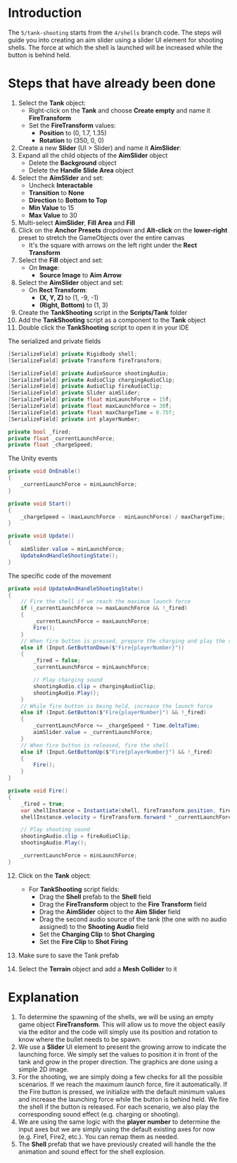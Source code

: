 # Introduction

The `5/tank-shooting` starts from the `4/shells` branch code. The steps will guide you into creating an aim slider using a slider UI element for shooting shells. The force at which the shell is launched will be increased while the button is behind held.
# Steps that have already been done

1. Select the **Tank** object:
    * Right-click on the **Tank** and choose **Create empty** and name it **FireTransform**
    * Set the **FireTransform** values:
        * **Position** to (0, 1.7, 1.35)
        * **Rotation** to (350, 0, 0)
2. Create a new **Slider** (UI > Slider) and name it **AimSlider**:
3. Expand all the child objects of the **AimSlider** object
    * Delete the **Background** object
    * Delete the **Handle Slide Area** object
4. Select the **AimSlider** and set:
    * Uncheck **Interactable**
    * **Transition** to **None**
    * **Direction** to **Bottom to Top**
    * **Min Value** to 15
    * **Max Value** to 30
5. Multi-select **AimSlider**, **Fill Area** and **Fill**
6. Click on the **Anchor Presets** dropdown and **Alt-click** on the **lower-right** preset to stretch the GameObjects over the entire canvas
    * It's the square with arrows on the left right under the **Rect Transform**
7. Select the **Fill** object and set:
    * On **Image**:
        * **Source Image** to **Aim Arrow**
8. Select the **AimSlider** object and set:
    * On **Rect Transform**:
        * **(X, Y, Z)** to (1, -9, -1)
        * **(Right, Bottom)** to (1, 3)
9. Create the **TankShooting** script in the **Scripts/Tank** folder
10. Add the **TankShooting** script as a component to the **Tank** object
11. Double click the **TankShooting** script to open it in your IDE

The serialized and private fields
```csharp
[SerializeField] private Rigidbody shell;
[SerializeField] private Transform fireTransform;

[SerializeField] private AudioSource shootingAudio;
[SerializeField] private AudioClip chargingAudioClip;
[SerializeField] private AudioClip fireAudioClip;
[SerializeField] private Slider aimSlider;
[SerializeField] private float minLaunchForce = 15f;
[SerializeField] private float maxLaunchForce = 30f;
[SerializeField] private float maxChargeTime = 0.75f;
[SerializeField] private int playerNumber;

private bool _fired;
private float _currentLaunchForce;
private float _chargeSpeed;
```

The Unity events
```csharp
private void OnEnable()
{
    _currentLaunchForce = minLaunchForce;
}

private void Start()
{
    _chargeSpeed = (maxLaunchForce - minLaunchForce) / maxChargeTime;
}

private void Update()
{
    aimSlider.value = minLaunchForce;
    UpdateAndHandleShootingState();
}
```
The specific code of the movement
```csharp
private void UpdateAndHandleShootingState()
{
    // Fire the shell if we reach the maximum launch force
    if (_currentLaunchForce >= maxLaunchForce && !_fired)
    {
        _currentLaunchForce = maxLaunchForce;
        Fire();
    }
    // When fire button is pressed, prepare the charging and play the sound
    else if (Input.GetButtonDown($"Fire{playerNumber}"))
    {
        _fired = false;
        _currentLaunchForce = minLaunchForce;

        // Play charging sound
        shootingAudio.clip = chargingAudioClip;
        shootingAudio.Play();
    }
    // While fire button is being held, increase the launch force
    else if (Input.GetButton($"Fire{playerNumber}") && !_fired)
    {
        _currentLaunchForce += _chargeSpeed * Time.deltaTime;
        aimSlider.value = _currentLaunchForce;
    }
    // When fire button is released, fire the shell
    else if (Input.GetButtonUp($"Fire{playerNumber}") && !_fired)
    {
        Fire();
    }
}

private void Fire()
{
    _fired = true;
    var shellInstance = Instantiate(shell, fireTransform.position, fireTransform.rotation);
    shellInstance.velocity = fireTransform.forward * _currentLaunchForce;

    // Play shooting sound
    shootingAudio.clip = fireAudioClip;
    shootingAudio.Play();

    _currentLaunchForce = minLaunchForce;
}
```

12. Click on the **Tank** object:
    * For **TankShooting** script fields:
        * Drag the **Shell** prefab to the **Shell** field
        * Drag the **FireTransform** object to the **Fire Transform** field
        * Drag the **AimSlider** object to the **Aim Slider** field
        * Drag the second audio source of the tank (the one with no audio assigned) to the **Shooting Audio** field
        * Set the **Charging Clip** to **Shot Charging**
        * Set the **Fire Clip** to **Shot Firing**

13. Make sure to save the Tank prefab
14. Select the **Terrain** object and add a **Mesh Collider** to it

# Explanation

1. To determine the spawning of the shells, we will be using an empty game object **FireTransform**. This will allow us to move the object easily via the editor and the code will simply use its position and rotation to know where the bullet needs to be spawn.
2. We use a **Slider** UI element to present the growing arrow to indicate the launching force. We simply set the values to position it in front of the tank and grow in the proper direction. The graphics are done using a simple 2D image.
3. For the shooting, we are simply doing a few checks for all the possible scenarios. If we reach the maximum launch force, fire it automatically. If the Fire button is pressed, we initialize with the default minimum values and increase the launching force while the button is behind held. We fire the shell if the button is released. For each scenario, we also play the corresponding sound effect (e.g. charging or shooting).
4. We are using the same logic with the **player number** to determine the input axes but we are simply using the default existing axes for now (e.g. Fire1, Fire2, etc.). You can remap them as needed.
5. The **Shell** prefab that we have previously created will handle the the animation and sound effect for the shell explosion.